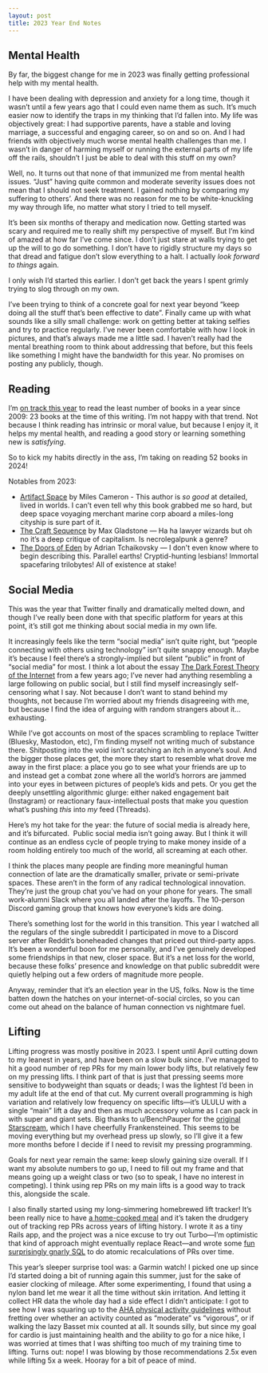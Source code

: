 ```yaml
---
layout: post
title: 2023 Year End Notes
---
```


## Mental Health

By far, the biggest change for me in 2023 was finally getting professional help with my mental health.

I have been dealing with depression and anxiety for a long time, though it wasn’t until a few years ago that I could even name them as such. It’s much easier now to identify the traps in my thinking that I’d fallen into. My life was objectively great: I had supportive parents, have a stable and loving marriage, a successful and engaging career, so on and so on. And I had friends with objectively much worse mental health challenges than me. I wasn’t in danger of harming myself or running the external parts of my life off the rails, shouldn’t I just be able to deal with this stuff on my own?

Well, no. It turns out that none of that immunized me from mental health issues. “Just” having quite common and moderate severity issues does not mean that I should not seek treatment. I gained nothing by comparing my suffering to others’. And there was no reason for me to be white-knuckling my way through life, no matter what story I tried to tell myself. 

It’s been six months of therapy and medication now. Getting started was scary and required me to really shift my perspective of myself. But I’m kind of amazed at how far I’ve come since. I don’t just stare at walls trying to get up the will to go do something. I don’t have to rigidly structure my days so that dread and fatigue don’t slow everything to a halt. I actually _look forward to things_ again.

I only wish I’d started this earlier. I don’t get back the years I spent grimly trying to slog through on my own.

I’ve been trying to think of a concrete goal for next year beyond “keep doing all the stuff that’s been effective to date”. Finally came up with what sounds like a silly small challenge: work on getting better at taking selfies and try to practice regularly. I’ve never been comfortable with how I look in pictures, and that’s always made me a little sad. I haven’t really had the mental breathing room to think about addressing that before, but this feels like something I might have the bandwidth for this year. No promises on posting any publicly, though.

## Reading

I’m [on track this year](https://thegreata.pe/reading/ "https://thegreata.pe/reading/") to read the least number of books in a year since 2009: 23 books at the time of this writing. I’m not happy with that trend. Not because I think reading has intrinsic or moral value, but because I enjoy it, it helps my mental health, and reading a good story or learning something new is _satisfying_.

So to kick my habits directly in the ass, I’m taking on reading 52 books in 2024! 

Notables from 2023:

- [Artifact Space](https://bookshop.org/p/books/artifact-space-miles-cameron/18367466?ean=9781473232617 "https://bookshop.org/p/books/artifact-space-miles-cameron/18367466?ean=9781473232617") by Miles Cameron - This author is _so good_ at detailed, lived in worlds. I can’t even tell why this book grabbed me so hard, but deep space voyaging merchant marine corp aboard a miles-long cityship is sure part of it.
- [The Craft Sequence](https://bookshop.org/p/books/three-parts-dead-max-gladstone/15286011?ean=9780765333117 "https://bookshop.org/p/books/three-parts-dead-max-gladstone/15286011?ean=9780765333117") by Max Gladstone — Ha ha lawyer wizards but oh no it’s a deep critique of capitalism. Is necrolegalpunk a genre?
- [The Doors of Eden](https://bookshop.org/p/books/the-doors-of-eden-adrian-tchaikovsky/14626786?ean=9780316705806 "https://bookshop.org/p/books/the-doors-of-eden-adrian-tchaikovsky/14626786?ean=9780316705806") by Adrian Tchaikovsky — I don't even know where to begin describing this. Parallel earths! Cryptid\-hunting lesbians! Immortal spacefaring trilobytes! All of existence at stake!

## Social Media

This was the year that Twitter finally and dramatically melted down, and though I’ve really been done with that specific platform for years at this point, it’s still got me thinking about social media in my own life. 

It increasingly feels like the term “social media” isn’t quite right, but “people connecting with others using technology” isn’t quite snappy enough. Maybe it’s because I feel there’s a strongly-implied but silent “public” in front of “social media” for most. I think a lot about the essay [The Dark Forest Theory of the Internet](https://onezero.medium.com/the-dark-forest-theory-of-the-internet-7dc3e68a7cb1 "https://onezero.medium.com/the-dark-forest-theory-of-the-internet-7dc3e68a7cb1") from a few years ago; I’ve never had anything resembling a large following on public social, but I still find myself increasingly self-censoring what I say. Not because I don’t want to stand behind my thoughts, not because I’m worried about my friends disagreeing with me, but because I find the idea of arguing with random strangers about it... exhausting. 

While I’ve got accounts on most of the spaces scrambling to replace Twitter (Bluesky, Mastodon, etc), I’m finding myself not writing much of substance there. Shitposting into the void isn’t scratching an itch in anyone’s soul. And the bigger those places get, the more they start to resemble what drove me away in the first place: a place you go to see what your friends are up to and instead get a combat zone where all the world’s horrors are jammed into your eyes in between pictures of people’s kids and pets. Or you get the deeply unsettling algorithmic glurge: either naked engagement bait (Instagram) or reactionary faux-intellectual posts that make you question what’s pushing _this_ into _my_ feed (Threads). 

Here’s my hot take for the year: the future of social media is already here, and it’s bifurcated.  Public social media isn’t going away. But I think it will continue as an endless cycle of people trying to make money inside of a room holding entirely too much of the world, all screaming at each other.

I think the places many people are finding more meaningful human connection of late are the dramatically smaller, private or semi-private spaces. These aren’t in the form of any radical technological innovation. They’re just the group chat you’ve had on your phone for years. The small work-alumni Slack where you all landed after the layoffs. The 10-person Discord gaming group that knows how everyone’s kids are doing.

There’s something lost for the world in this transition. This year I watched all the regulars of the single subreddit I participated in move to a Discord server after Reddit’s boneheaded changes that priced out third-party apps. It’s been a wonderful boon for me personally, and I’ve genuinely developed some friendships in that new, closer space. But it’s a net loss for the world, because these folks’ presence and knowledge on that public subreddit were quietly helping out a few orders of magnitude more people.

Anyway, reminder that it’s an election year in the US, folks. Now is the time batten down the hatches on your internet-of-social circles, so you can come out ahead on the balance of human connection vs nightmare fuel.

## Lifting

Lifting progress was mostly positive in 2023. I spent until April cutting down to my leanest in years, and have been on a slow bulk since. I’ve managed to hit a good number of rep PRs for my main lower body lifts, but relatively few on my pressing lifts. I think part of that is just that pressing seems more sensitive to bodyweight than squats or deads; I was the lightest I’d been in my adult life at the end of that cut. My current overall programming is high variation and relatively low frequency on specific lifts—it’s ULULU with a single “main” lift a day and then as much accessory volume as I can pack in with super and giant sets. Big thanks to u/BenchPauper for the [original Starscream](https://liftvault.com/programs/strength/starscream-12-week-hypertrophy-program/ "https://liftvault.com/programs/strength/starscream-12-week-hypertrophy-program/"), which I have cheerfully Frankensteined. This seems to be moving everything but my overhead press up slowly, so I’ll give it a few more months before I decide if I need to revisit my pressing programming.

Goals for next year remain the same: keep slowly gaining size overall. If I want my absolute numbers to go up, I need to fill out my frame and that means going up a weight class or two (so to speak, I have no interest in competing). I think using rep PRs on my main lifts is a good way to track this, alongside the scale.

I also finally started using my long-simmering homebrewed lift tracker! It’s been really nice to have [a home-cooked meal](https://www.robinsloan.com/notes/home-cooked-app/ "https://www.robinsloan.com/notes/home-cooked-app/") and it’s taken the drudgery out of tracking rep PRs across years of lifting history. I wrote it as a tiny Rails app, and the project was a nice excuse to try out Turbo—I’m optimistic that kind of approach might eventually replace React—and wrote some [fun surprisingly gnarly SQL](https://github.com/thegreatape/pr-tracker/blob/main/app/services/pr_finder.rb#L10-L80 "https://github.com/thegreatape/pr-tracker/blob/main/app/services/pr_finder.rb#L10-L80") to do atomic recalculations of PRs over time.

This year’s sleeper surprise tool was: a Garmin watch! I picked one up since I’d started doing a bit of running again this summer, just for the sake of easier clocking of mileage. After some experimenting, I found that using a nylon band let me wear it all the time without skin irritation. And letting it collect HR data the whole day had a side effect I didn’t anticipate: I got to see how I was squaring up to the [AHA physical activity guidelines](https://www.heart.org/en/healthy-living/fitness/fitness-basics/aha-recs-for-physical-activity-in-adults "https://www.heart.org/en/healthy-living/fitness/fitness-basics/aha-recs-for-physical-activity-in-adults") without fretting over whether an activity counted as “moderate” vs “vigorous”, or if walking the lazy Basset mix counted at all. It sounds silly, but since my goal for cardio is just maintaining health and the ability to go for a nice hike, I was worried at times that I was shifting too much of my training time to lifting. Turns out: nope! I was blowing by those recommendations 2.5x even while lifting 5x a week. Hooray for a bit of peace of mind.
